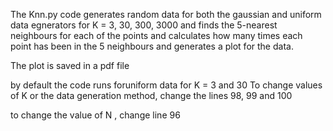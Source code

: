 The Knn.py code generates random data for both the gaussian and uniform
data egnerators for K = 3, 30, 300, 3000 
and finds the 5-nearest neighbours for each of the points
and calculates how many times each point has been in the 5 neighbours and generates a plot for the data.

The plot is saved in a pdf file

by default the code runs foruniform data for K = 3 and 30 
To change values of K or the data generation method, 
change the lines 98, 99 and 100

to change the value of N , change line 96 
